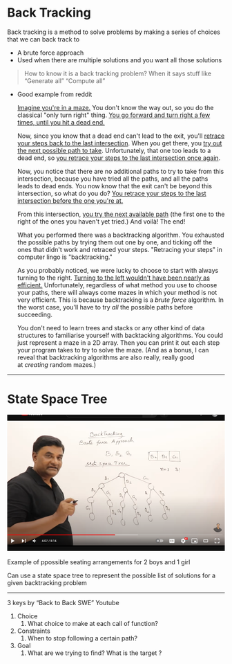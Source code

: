 # Back Tracking

Back tracking is a method to solve problems by making a series of choices that we can back track to

- A brute force approach
- Used when there are multiple solutions and you want all those solutions

> How to know it is a back tracking problem?
When it says stuff like “Generate all” “Compute all”
> 

- Good example from reddit
    
    [Imagine you're in a maze.](http://i.solidfiles.net/845819db23.png) You don't know the way out, so you do the classical "only turn right" thing. [You go forward and turn right a few times, until you hit a dead end.](http://i.solidfiles.net/571b3e2176.png)
    
    Now, since you know that a dead end can't lead to the exit, you'll [retrace your steps back to the last intersection](http://i.solidfiles.net/35ac8dd827.png). When you get there, you [try out the next possible path to take](http://i.solidfiles.net/6a74dd38f8.png). Unfortunately, that one too leads to a dead end, so [you retrace your steps to the last intersection once again](http://i.solidfiles.net/fe130139de.png).
    
    Now, you notice that there are no additional paths to try to take from this intersection, because you have tried all the paths, and all the paths leads to dead ends. You now know that the exit can't be beyond this intersection, so what do you do? [You retrace your steps to the last intersection before the one you're at.](http://i.solidfiles.net/a71eccfc98.png)
    
    From this intersection, [you try the next available path](http://i.solidfiles.net/44038ec43a.png) (the first one to the right of the ones you haven't yet tried.) And voilà! The end!
    
    What you performed there was a backtracking algorithm. You exhausted the possible paths by trying them out one by one, and ticking off the ones that didn't work and retraced your steps. "Retracing your steps" in computer lingo is "backtracking."
    
    As you probably noticed, we were lucky to choose to start with always turning to the right. [Turning to the left wouldn't have been nearly as efficient.](http://i.solidfiles.net/aff493bcc7.png) Unfortunately, regardless of what method you use to choose your paths, there will always come mazes in which your method is not very efficient. This is because backtracking is a *brute force* algorithm. In the worst case, you'll have to try *all* the possible paths before succeeding.
    
    You don't need to learn trees and stacks or any other kind of data structures to familiarise yourself with backtacking algorithms. You could just represent a maze in a 2D array. Then you can print it out each step your program takes to try to solve the maze. (And as a bonus, I can reveal that backtracking algorithms are also really, really good at *creating* random mazes.)
    

---

# State Space Tree

![Example of ppossible seating arrangements for 2 boys and 1 girl](Untitled%203.png)

Example of ppossible seating arrangements for 2 boys and 1 girl

Can use a state space tree to represent the possible list of solutions for a given backtracking problem

---

3 keys by “Back to Back SWE” Youtube

1. Choice
    1. What choice to make at each call of function?
2. Constraints
    1. When to stop following a certain path?
3. Goal
    1. What are we trying to find? What is the target ?